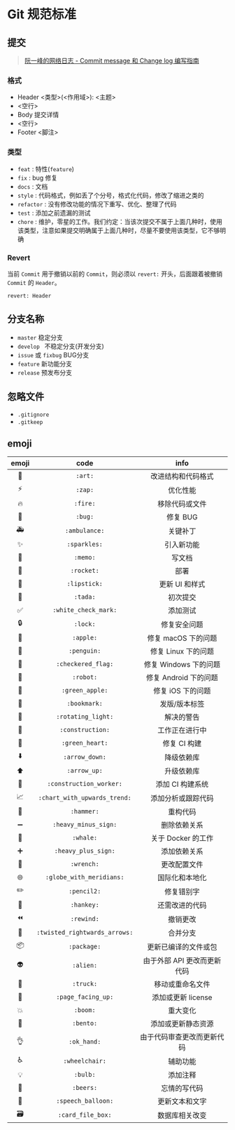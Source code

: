 # Git 规范标准

## 提交

> [阮一峰的网络日志 - Commit message 和 Change log 编写指南](http://www.ruanyifeng.com/blog/2016/01/commit_message_change_log.html)

### 格式

- Header <类型>(<作用域>): <主题>
- <空行>
- Body 提交详情
- <空行>
- Footer <脚注>

### 类型

- `feat` : 特性(`feature`)
- `fix` : bug 修复
- `docs` : 文档
- `style` : 代码格式，例如丢了个分号，格式化代码，修改了缩进之类的
- `refactor` : 没有修改功能的情况下重写、优化、整理了代码
- `test` : 添加之前遗漏的测试
- `chore` : 维护，零星的工作。我们约定：当该次提交不属于上面几种时，使用该类型，注意如果提交明确属于上面几种时，尽量不要使用该类型，它不够明确

### Revert

当前 `Commit` 用于撤销以前的 `Commit`，则必须以 `revert:` 开头，后面跟着被撤销 `Commit` 的 `Header`。

`revert: Header`

## 分支名称

- `master` 稳定分支
- `develop ` 不稳定分支(开发分支)
- `issue` 或 `fixbug` BUG分支
- `feature` 新功能分支
- `release` 预发布分支

## 忽略文件

- `.gitignore`
- `.gitkeep`

## emoji

| emoji                       | code                          | info                        |
| :-------------------------: | :---------------------------: | :-------------------------: |
| :art:                       | `:art:`                       | 改进结构和代码格式          |
| :zap:                       | `:zap:`                       | 优化性能                    |
| :fire:                      | `:fire:`                      | 移除代码或文件              |
| :bug:                       | `:bug:`                       | 修复 BUG                    |
| :ambulance:                 | `:ambulance:`                 | 关键补丁                    |
| :sparkles:                  | `:sparkles:`                  | 引入新功能                  |
| :memo:                      | `:memo:`                      | 写文档                      |
| :rocket:                    | `:rocket:`                    | 部署                        |
| :lipstick:                  | `:lipstick:`                  | 更新 UI 和样式              |
| :tada:                      | `:tada:`                      | 初次提交                    |
| :white_check_mark:          | `:white_check_mark:`          | 添加测试                    |
| :lock:                      | `:lock:`                      | 修复安全问题                |
| :apple:                     | `:apple:`                     | 修复 macOS 下的问题         |
| :penguin:                   | `:penguin:`                   | 修复 Linux 下的问题         |
| :checkered_flag:            | `:checkered_flag:`            | 修复 Windows 下的问题       |
| :robot:                     | `:robot:`                     | 修复 Android 下的问题       |
| :green_apple:               | `:green_apple:`               | 修复 iOS 下的问题           |
| :bookmark:                  | `:bookmark:`                  | 发版/版本标签               |
| :rotating_light:            | `:rotating_light:`            | 解决的警告                  |
| :construction:              | `:construction:`              | 工作正在进行中              |
| :green_heart:               | `:green_heart:`               | 修复 CI 构建                |
| :arrow_down:                | `:arrow_down:`                | 降级依赖库                  |
| :arrow_up:                  | `:arrow_up:`                  | 升级依赖库                  |
| :construction_worker:       | `:construction_worker:`       | 添加 CI 构建系统            |
| :chart_with_upwards_trend:  | `:chart_with_upwards_trend:`  | 添加分析或跟踪代码          |
| :hammer:                    | `:hammer:`                    | 重构代码                    |
| :heavy_minus_sign:          | `:heavy_minus_sign:`          | 删除依赖关系                |
| :whale:                     | `:whale:`                     | 关于 Docker 的工作          |
| :heavy_plus_sign:           | `:heavy_plus_sign:`           | 添加依赖关系                |
| :wrench:                    | `:wrench:`                    | 更改配置文件                |
| :globe_with_meridians:      | `:globe_with_meridians:`      | 国际化和本地化              |
| :pencil2:                   | `:pencil2:`                   | 修复错别字                  |
| :hankey:                    | `:hankey:`                    | 还需改进的代码              |
| :rewind:                    | `:rewind:`                    | 撤销更改                    |
| :twisted_rightwards_arrows: | `:twisted_rightwards_arrows:` | 合并分支                    |
| :package:                   | `:package:`                   | 更新已编译的文件或包        |
| :alien:                     | `:alien:`                     | 由于外部 API 更改而更新代码 |
| :truck:                     | `:truck:`                     | 移动或重命名文件            |
| :page_facing_up:            | `:page_facing_up:`            | 添加或更新 license          |
| :boom:                      | `:boom:`                      | 重大变化                    |
| :bento:                     | `:bento:`                     | 添加或更新静态资源          |
| :ok_hand:                   | `:ok_hand:`                   | 由于代码审查更改而更新代码  |
| :wheelchair:                | `:wheelchair:`                | 辅助功能                    |
| :bulb:                      | `:bulb:`                      | 添加注释                    |
| :beers:                     | `:beers:`                     | 忘情的写代码                |
| :speech_balloon:            | `:speech_balloon:`            | 更新文本和文字              |
| :card_file_box:             | `:card_file_box:`             | 数据库相关改变              |
